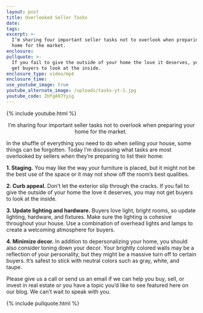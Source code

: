 ```yaml
---
layout: post
title: Overlooked Seller Tasks
date:
tags:
excerpt: >-
  I’m sharing four important seller tasks not to overlook when preparing your
  home for the market.
enclosure:
pullquote: >-
  If you fail to give the outside of your home the love it deserves, you may not
  get buyers to look at the inside.
enclosure_type: video/mp4
enclosure_time:
use_youtube_image: true
youtube_alternate_image: /uploads/tasks-yt-1.jpg
youtube_code: ZHfgA9JYyig
---
```


{% include youtube.html %}<center>I’m sharing four important seller tasks not to overlook when preparing your home for the market.&nbsp;</center>

In the shuffle of everything you need to do when selling your house, some things can be forgotten. Today I’m discussing what tasks are most overlooked by sellers when they’re preparing to list their home:

**1\. Staging.** You may like the way your furniture is placed, but it might not be the best use of the space or it may not show off the room’s best qualities.&nbsp;

**2\. Curb appeal.** Don’t let the exterior slip through the cracks. If you fail to give the outside of your home the love it deserves, you may not get buyers to look at the inside.&nbsp;

**3\. Update lighting and hardware.** Buyers love light, bright rooms, so update lighting, hardware, and fixtures. Make sure the lighting is cohesive throughout your house. Use a combination of overhead lights and lamps to create a welcoming atmosphere for buyers.&nbsp;

**4\. Minimize decor.** In addition to depersonalizing your home, you should also consider toning down your decor. Your brightly colored walls may be a reflection of your personality, but they might be a massive turn off to certain buyers. It’s safest to stick with neutral colors such as gray, white, and taupe.**&nbsp;**

Please give us a call or send us an email if we can help you buy, sell, or invest in real estate or you have a topic you’d like to see featured here on our blog. We can’t wait to speak with you.&nbsp;

{% include pullquote.html %}